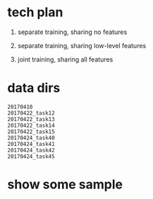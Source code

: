 # tech plan

1. separate training, sharing no features

2. separate training, sharing low-level features

3. joint training, sharing all features

# data dirs

```
20170410
20170422_task12
20170422_task13
20170422_task14
20170422_task15
20170424_task40
20170424_task41
20170424_task42
20170424_task45
```

# show some sample

